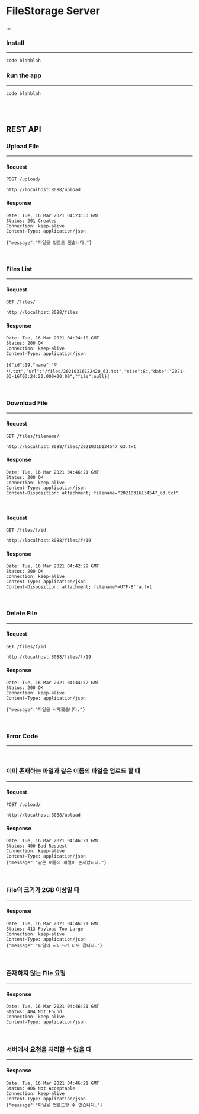 # FileStorage Server
...

### Install
--------------------------------
```
code blahblah
```

### Run the app
---------------------------------
```
code blahblah
```
<br/><br/>

## REST API

### Upload File
--------------------------------
#### Request
`POST /upload/`
```
http://localhost:8088/upload
```
#### Response
```
Date: Tue, 16 Mar 2021 04:23:53 GMT
Status: 201 Created
Connection: keep-alive
Content-Type: application/json

{"message":"파일을 업로드 했습니다."}
```

<br/>

### Files List
--------------------------------
#### Request
`GET /files/`
```
http://localhost:8088/files
```
#### Response
```
Date: Tue, 16 Mar 2021 04:24:10 GMT
Status: 200 OK
Connection: keep-alive
Content-Type: application/json

[{"id":19,"name":"회사.txt","url":"/files/20210316122420_63.txt","size":84,"date":"2021-03-16T03:24:20.000+00:00","file":null}]
```

<br/>

### Download File
--------------------------------
#### Request
`GET /files/filename/`
```
http://localhost:8088/files/20210316134547_63.txt
```
#### Response
```
Date: Tue, 16 Mar 2021 04:46:21 GMT
Status: 200 OK
Connection: keep-alive
Content-Type: application/json
Content-Disposition: attachment; filename="20210316134547_63.txt"
```

<br/>

#### Request
`GET /files/f/id`
```
http://localhost:8088/files/f/19
```
#### Response
```
Date: Tue, 16 Mar 2021 04:42:29 GMT
Status: 200 OK
Connection: keep-alive
Content-Type: application/json
Content-Disposition: attachment; filename*=UTF-8''a.txt
```

<br/>

### Delete File
--------------------------------
#### Request
`GET /files/f/id`
```
http://localhost:8088/files/f/19
```
#### Response
```
Date: Tue, 16 Mar 2021 04:44:52 GMT
Status: 200 OK
Connection: keep-alive
Content-Type: application/json

{"message":"파일을 삭제했습니다."}
```

<br/>

### Error Code
--------------------------------

<br/>

### 이미 존재하는 파일과 같은 이름의 파일을 업로드 할 때
--------------------------------
#### Request
`POST /upload/`
```
http://localhost:8088/upload
```
#### Response
```
Date: Tue, 16 Mar 2021 04:46:21 GMT
Status: 400 Bad Request
Connection: keep-alive
Content-Type: application/json
{"message":"같은 이름의 파일이 존재합니다."}
```

<br/>

### File의 크기가 2GB 이상일 때
--------------------------------
#### Response
```
Date: Tue, 16 Mar 2021 04:46:21 GMT
Status: 413 Payload Too Large
Connection: keep-alive
Content-Type: application/json
{"message":"파일의 사이즈가 너무 큽니다."}
```

<br/>

### 존재하지 않는 File 요청
--------------------------------
#### Response
```
Date: Tue, 16 Mar 2021 04:46:21 GMT
Status: 404 Not Found
Connection: keep-alive
Content-Type: application/json
```

<br/>

### 서버에서 요청을 처리할 수 없을 때
--------------------------------
#### Response
```
Date: Tue, 16 Mar 2021 04:46:21 GMT
Status: 406 Not Acceptable
Connection: keep-alive
Content-Type: application/json
{"message":"파일을 업로드할 수 없습니다."}
```

<br/>
